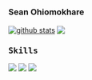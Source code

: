 ### Sean Ohiomokhare 


<a href="#"><img align="center" src="https://github-readme-stats.vercel.app/api?username=sean610&show_icons=true&include_all_commits=true&theme=aura&hide_border=false" alt="github stats"/></a>   <a href="#"><img align="center" src="https://github-readme-stats.vercel.app/api/top-langs/?username=sean610&layout=compact&theme=aura&hide_border=false" /></a> 

### <samp>Skills </samp> 
<img src="https://img.shields.io/badge/python%20-%2314354C.svg?&style=for-the-badge&logo=python&logoColor=white"/>
<img src ="https://img.shields.io/badge/machinelearning-%233152C7.svg?&style=for-the-badge&logo=opencv&logoColor=white"/> <img src ="https://img.shields.io/badge/tensorflow-%2314355D.svg?&style=for-the-badge&logo=tensorflow&logoColor=white"/>
